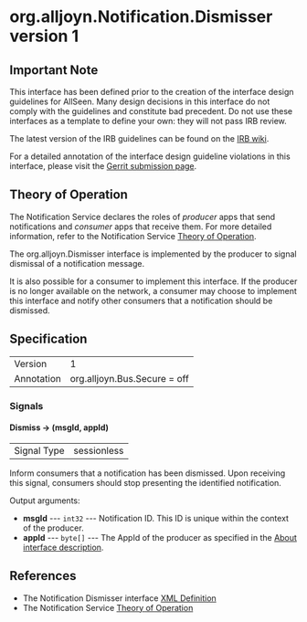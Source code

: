 # org.alljoyn.Notification.Dismisser version 1

## Important Note

This interface has been defined prior to the creation of the interface design
guidelines for AllSeen. Many design decisions in this interface do not comply
with the guidelines and constitute bad precedent. Do not use these interfaces as
a template to define your own: they will not pass IRB review.

The latest version of the IRB guidelines can be found on the
[IRB wiki][irb_wiki].

For a detailed annotation of the interface design guideline violations in this
interface, please visit the [Gerrit submission page][gerrit_change].

## Theory of Operation

The Notification Service declares the roles of _producer_ apps that send
notifications and _consumer_ apps that receive them. For more detailed
information, refer to the Notification Service [Theory of Operation][too].

The org.alljoyn.Dismisser interface is implemented by the producer to signal
dismissal of a notification message.

It is also possible for a consumer to implement this interface. If the producer
is no longer available on the network, a consumer may choose to implement this
interface and notify other consumers that a notification should be dismissed.

## Specification

|            |                              |
|:-----------|:-----------------------------|
| Version    | 1                            |
| Annotation | org.alljoyn.Bus.Secure = off |

### Signals

#### Dismiss -> (msgId, appId)

|             |             |
|:------------|:------------|
| Signal Type | sessionless |

Inform consumers that a notification has been dismissed. Upon receiving this
signal, consumers should stop presenting the identified notification.

Output arguments:

  * **msgId** --- `int32` --- Notification ID. This ID is unique within the
    context of the producer.
  * **appId** --- `byte[]` --- The AppId of the producer as specified in the
    [About interface description][about].

## References

  * The Notification Dismisser interface [XML Definition](Dismisser-v1.xml)
  * The Notification Service [Theory of Operation][too]

[about]: ../org.alljoyn/About-v1
[too]: theory-of-operation
[gerrit_change]: https://git.allseenalliance.org/gerrit/6353
[irb_wiki]: https://wiki.allseenalliance.org/interfacereviewboard
